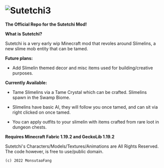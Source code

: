 # ![Sutetchi3](https://user-images.githubusercontent.com/117858041/205717785-18a6f5dd-f3e0-479f-9179-beafcd9d492d.png)


**The Official Repo for the Sutetchi Mod!**

**What is Sutetchi?**

Sutetchi is a very early wip Minecraft mod that revoles around Slimelins, a new slime mob entity that can be tamed.

**Future plans:**

* Add Slimelin themed decor and misc items used for building/creative purposes.

**Currently Available:**

* Tame Slimelins via a Tame Crystal which can be crafted. Slimelins spawn in the Swamp Biome.

* Slimelins have basic AI, they will follow you once tamed, and can sit via right clicked on once tamed.

* You can apply outfits to your slimelin with items crafted from rare loot in dungeon chests.

**Requires Minecraft Fabric 1.19.2 and GeckoLib 1.19.2**

Sutetchi's Characters/Models/Textures/Animations are All Rights Reserved.
The code however, is free to use/public domain.

    (c) 2022 MonsutaaFang
